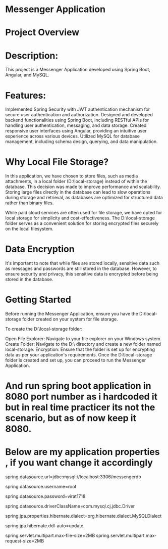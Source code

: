 # Messenger Application

# Project Overview


# Description: 
This project is a Messenger Application developed using Spring Boot, Angular, and MySQL.

# Features:
Implemented Spring Security with JWT authentication mechanism for secure user authentication and authorization.
Designed and developed backend functionalities using Spring Boot, including RESTful APIs for handling user authentication, messaging, and data storage.
Created responsive user interfaces using Angular, providing an intuitive user experience across various devices.
Utilized MySQL for database management, including schema design, querying, and data manipulation.

# Why Local File Storage?
In this application, we have chosen to store files, such as media attachments, in a local folder (D:\local-storage) instead of within the database. This decision was made to improve performance and scalability. Storing large files directly in the database can lead to slow operations during storage and retrieval, as databases are optimized for structured data rather than binary files.

While paid cloud services are often used for file storage, we have opted for local storage for simplicity and cost-effectiveness. The D:\local-storage folder serves as a convenient solution for storing encrypted files securely on the local filesystem.



# Data Encryption
It's important to note that while files are stored locally, sensitive data such as messages and passwords are still stored in the database. However, to ensure security and privacy, this sensitive data is encrypted before being stored in the database.

# Getting Started
Before running the Messenger Application, ensure you have the D:\local-storage folder created on your system for file storage.

To create the D:\local-storage folder:

Open File Explorer: Navigate to your file explorer on your Windows system.
Create Folder: Navigate to the D:\ directory and create a new folder named local-storage.
Encryption: Ensure that the folder is set up for encrypting data as per your application's requirements.
Once the D:\local-storage folder is created and set up, you can proceed to run the Messenger Application.


# And run spring boot application in 8080 port number as i hardcoded it but in real time practicer its not the scenario, but as of now keep it 8080.



# Below are my application properties , if you want change it accordingly

spring.datasource.url=jdbc:mysql://localhost:3306/messengerdb

spring.datasource.username=root

spring.datasource.password=virat1718

spring.datasource.driverClassName=com.mysql.cj.jdbc.Driver

spring.jpa.properties.hibernate.dialect=org.hibernate.dialect.MySQLDialect

spring.jpa.hibernate.ddl-auto=update


spring.servlet.multipart.max-file-size=2MB
spring.servlet.multipart.max-request-size=2MB
